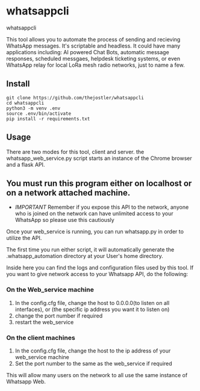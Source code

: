 # whatsappcli
whatsappcli 

This tool allows you to automate the process of sending and recieving WhatsApp messages. It's scriptable and headless. It could have many applications including: AI powered Chat Bots, automatic message responses, scheduled messgaes, helpdesk ticketing systems, or even WhatsApp relay for local LoRa mesh radio networks, just to name a few.

## Install

```
git clone https://github.com/thejostler/whatsappcli
cd whatsappcli
python3 -m venv .env
source .env/bin/activate
pip install -r requirements.txt
```

## Usage
There are two modes for this tool, client and server.
the whatsapp_web_service.py script starts an instance of the Chrome browser and a flask API.

You must run this program either on localhost or on a network attached machine.
 ---

* *IMPORTANT* Remember if you expose this API to the network, anyone who is joined on the network can have unlimited access to your WhatsApp so please use this cautiously

Once your web_service is running, you can run whatsapp.py in order to utilize the API.

The first time you run either script, it will automatically generate the .whatsapp_automation directory at your User's home directory.

Inside here you can find the logs and configuration files used by this tool. If you want to give network access to your Whatsapp API, do the following:
### On the Web_service machine
1. In the config.cfg file, change the host to 0.0.0.0(to listen on all interfaces), or (the specific ip address you want it to listen on)
2. change the port number if required
3. restart the web_service

### On the client machines
1. In the config.cfg file, change the host to the ip address of your web_service machine
2. Set the port number to the same as the web_service if required

This will allow many users on the network to all use the same instance of Whatsapp Web.

